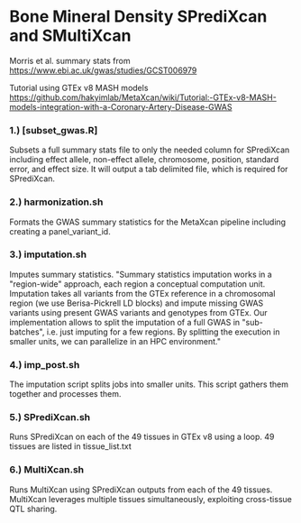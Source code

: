 # Bone Mineral Density SPrediXcan and SMultiXcan 
Morris et al. summary stats from https://www.ebi.ac.uk/gwas/studies/GCST006979

Tutorial using GTEx v8 MASH models 
https://github.com/hakyimlab/MetaXcan/wiki/Tutorial:-GTEx-v8-MASH-models-integration-with-a-Coronary-Artery-Disease-GWAS

### 1.) [subset_gwas.R]
Subsets a full summary stats file to only the needed column for SPrediXcan including effect allele, non-effect allele, chromosome, position, standard error, and effect size. It will output a tab delimited file, which is required for SPrediXcan.

### 2.) harmonization.sh
Formats the GWAS summary statistics for the MetaXcan pipeline including creating a panel_variant_id.

### 3.) imputation.sh
Imputes summary statistics. "Summary statistics imputation works in a "region-wide" approach, each region a conceptual computation unit. Imputation takes all variants from the GTEx reference in a chromosomal region (we use Berisa-Pickrell LD blocks) and impute missing GWAS variants using present GWAS variants and genotypes from GTEx. Our implementation allows to split the imputation of a full GWAS in "sub-batches", i.e. just imputing for a few regions. By splitting the execution in smaller units, we can parallelize in an HPC environment."

### 4.) imp_post.sh
The imputation script splits jobs into smaller units. This script gathers them together and processes them. 

### 5.) SPrediXcan.sh
Runs SPrediXcan on each of the 49 tissues in GTEx v8 using a loop. 49 tissues are listed in tissue_list.txt

### 6.) MultiXcan.sh
Runs MultiXcan using SPrediXcan outputs from each of the 49 tissues. MultiXcan leverages multiple tissues simultaneously, exploiting cross-tissue QTL sharing.





